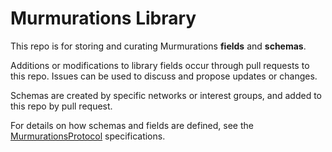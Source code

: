 # Murmurations Library

This repo is for storing and curating Murmurations **fields** and **schemas**.

Additions or modifications to library fields occur through pull requests to this repo. Issues can be used to discuss and propose updates or changes. 

Schemas are created by specific networks or interest groups, and added to this repo by pull request.

For details on how schemas and fields are defined, see the [MurmurationsProtocol](https://github.com/MurmurationsNetwork/MurmurationsProtocol) specifications.
